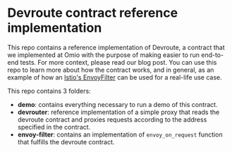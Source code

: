 # Devroute contract reference implementation

This repo contains a reference implementation of Devroute, a contract that we implemented at Omio
with the purpose of making easier to run end-to-end tests. For more context, please read our blog post. 
You can use this repo to learn more about how the contract works, and in general, as an example of how an [Istio's EnvoyFilter](https://istio.io/v1.5/docs/reference/config/networking/envoy-filter/) can be used for a real-life use case. 

This repo contains 3 folders:

- **demo**: contains everything necessary to run a demo of this contract. 
- **devrouter**: reference implementation of a simple proxy that reads the devroute contract and proxies 
requests according to the address specified in the contract.
- **envoy-filter**: contains an implementation of `envoy_on_request` function that fulfills the devroute 
contract. 
